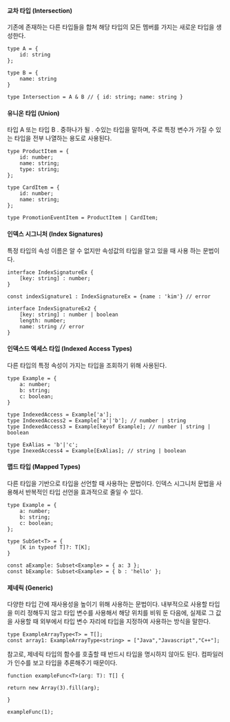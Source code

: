 #### 교차 타입 (Intersection)
기존에 존재하는 다른 타입들을 합쳐 해당 타입의 모든 멤버를 가지는 새로운 타입을 생성한다.
```
type A = {
	id: string
};

type B = {
	name: string
}

type Intersection = A & B // { id: string; name: string }
```

#### 유니온 타입 (Union)
타입 A 또는 타입 B . 중하나가 될 . 수있는 타입을 말하며, 주로 특정 변수가 가질 수 있는 타입을 전부 나열하는 용도로 사용된다.
```
type ProductItem = {
	id: number;
	name: string;
	type: string;
};

type CardItem = {
	id: number;
	name: string;
};

type PromotionEventItem = ProductItem | CardItem;
```

#### 인덱스 시그니처 (Index Signatures)
특정 타입의 속성 이름은 알 수 없지만 속성값의 타입을 알고 있을 때 사용 하는 문법이다.
```
interface IndexSignatureEx {
	[key: string] : number;
}

const indexSignature1 : IndexSignatureEx = {name : 'kim'} // error

interface IndexSignatureEx2 {
	[key: string] : number | boolean
	length: number;
	name: string // error
}
```

#### 인덱스드 엑세스 타입 (Indexed Access Types)
다른 타입의 특정 속성이 가지는 타입을 조회하기 위해 사용된다.
```
type Example = {
	a: number;
	b: string;
	c: boolean;
}

type IndexedAccess = Example['a'];
type IndexedAccess2 = Example['a'|'b']; // number | string
type IndexedAccess3 = Example[keyof Example]; // number | string | boolean

type ExAlias = 'b'|'c';
type InexedAccess4 = Example[ExAlias]; // string | boolean
```

#### 맵드 타입 (Mapped Types)
다른 타입을 기반으로 타입을 선언할 때 사용하는 문법이다. 인덱스 시그니처 문법을 사용해서 반복적인 타입 선언을 효과적으로 줄일 수 있다. 
```
type Example = {
	a: number;
	b: string;
	c: boolean;
};

type SubSet<T> = {
	[K in typeof T]?: T[K];
}

const aExample: Subset<Example> = { a: 3 };
const bExample: Subset<Example> = { b : 'hello' };
```

#### 제네릭 (Generic)
다양한 타입 간에 재사용성을 높이기 위해 사용하는 문법이다. 내부적으로 사용할 타입을 미리 정해두지 않고 타입 변수를 사용해서 해당 위치를 비워 둔 다음에, 실제로 그 값을 사용할 때 외부에서 타입 변수 자리에 타입을 지정하여 사용하는 방식을 말한다.

```
type ExampleArrayType<T> = T[];
const array1: ExampleArrayType<string> = ["Java","Javascript","C++"];
```

참고로, 제네릭 타입의 함수를 호출할 때 반드시 타입을 명시하지 않아도 된다. 컴파일러가 인수를 보고 타입을 추론해주기 때문이다.

```
function exampleFunc<T>(arg: T): T[] {

return new Array(3).fill(arg);

}

exampleFunc(1);
```
